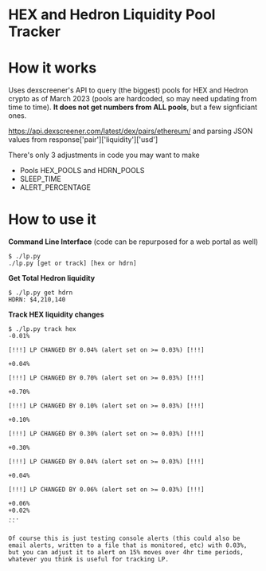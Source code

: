 # HEX and Hedron Liquidity Pool Tracker

# How it works
Uses dexscreener's API to query (the biggest) pools for HEX and Hedron crypto as of March 2023 (pools are hardcoded, so may need updating from time to time). **It does not get numbers from ALL pools**, but a few signficiant ones.

https://api.dexscreener.com/latest/dex/pairs/ethereum/ and parsing JSON values from response['pair']['liquidity']['usd']

There's only 3 adjustments in code you may want to make
- Pools HEX_POOLS and HDRN_POOLS
- SLEEP_TIME
- ALERT_PERCENTAGE

# How to use it

**Command Line Interface** (code can be repurposed for a web portal as well)
```
$ ./lp.py
./lp.py [get or track] [hex or hdrn]
```

**Get Total Hedron liquidity**
```
$ ./lp.py get hdrn
HDRN: $4,210,140
```

**Track HEX liquidity changes**
```
$ ./lp.py track hex
-0.01%

[!!!] LP CHANGED BY 0.04% (alert set on >= 0.03%) [!!!]

+0.04%

[!!!] LP CHANGED BY 0.70% (alert set on >= 0.03%) [!!!]

+0.70%

[!!!] LP CHANGED BY 0.10% (alert set on >= 0.03%) [!!!]

+0.10%

[!!!] LP CHANGED BY 0.30% (alert set on >= 0.03%) [!!!]

+0.30%

[!!!] LP CHANGED BY 0.04% (alert set on >= 0.03%) [!!!]

+0.04%

[!!!] LP CHANGED BY 0.06% (alert set on >= 0.03%) [!!!]

+0.06%
+0.02%
...
``

Of course this is just testing console alerts (this could also be email alerts, written to a file that is monitored, etc) with 0.03%, but you can adjust it to alert on 15% moves over 4hr time periods, whatever you think is useful for tracking LP.
